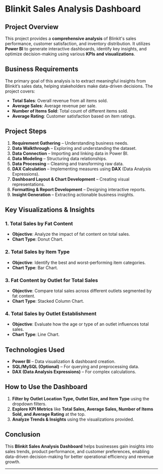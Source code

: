 

# **Blinkit Sales Analysis Dashboard**  

## **Project Overview**  
This project provides a **comprehensive analysis** of Blinkit's sales performance, customer satisfaction, and inventory distribution. It utilizes **Power BI** to generate interactive dashboards, identify key insights, and optimize decision-making using various **KPIs and visualizations**.  

## **Business Requirements**  
The primary goal of this analysis is to extract meaningful insights from Blinkit’s sales data, helping stakeholders make data-driven decisions. The project covers:  
- **Total Sales**: Overall revenue from all items sold.  
- **Average Sales**: Average revenue per sale.  
- **Number of Items Sold**: Total count of different items sold.  
- **Average Rating**: Customer satisfaction based on item ratings.  

## **Project Steps**  
1. **Requirement Gathering** – Understanding business needs.  
2. **Data Walkthrough** – Exploring and understanding the dataset.  
3. **Data Connection** – Importing and linking data in Power BI.  
4. **Data Modeling** – Structuring data relationships.  
5. **Data Processing** – Cleaning and transforming raw data.  
6. **DAX Calculation** – Implementing measures using **DAX** (Data Analysis Expressions).  
7. **Dashboard Layout & Chart Development** – Creating visual representations.  
8. **Formatting & Report Development** – Designing interactive reports.  
9. **Insight Generation** – Extracting actionable business insights.  

## **Key Visualizations & Insights**  
### **1. Total Sales by Fat Content**  
- **Objective**: Analyze the impact of fat content on total sales.  
- **Chart Type**: Donut Chart.  

### **2. Total Sales by Item Type**  
- **Objective**: Identify the best and worst-performing item categories.  
- **Chart Type**: Bar Chart.  

### **3. Fat Content by Outlet for Total Sales**  
- **Objective**: Compare total sales across different outlets segmented by fat content.  
- **Chart Type**: Stacked Column Chart.  

### **4. Total Sales by Outlet Establishment**  
- **Objective**: Evaluate how the age or type of an outlet influences total sales.  
- **Chart Type**: Line Chart.  

## **Technologies Used**  
- **Power BI** – Data visualization & dashboard creation.  
- **SQL/MySQL (Optional)** – For querying and preprocessing data.  
- **DAX (Data Analysis Expressions)** – For complex calculations.  

## **How to Use the Dashboard**  
1. **Filter by Outlet Location Type, Outlet Size, and Item Type** using the dropdown filters.  
2. **Explore KPI Metrics** like **Total Sales, Average Sales, Number of Items Sold, and Average Rating** at the top.  
3. **Analyze Trends & Insights** using the visualizations provided.  

## **Conclusion**  
This **Blinkit Sales Analysis Dashboard** helps businesses gain insights into sales trends, product performance, and customer preferences, enabling data-driven decision-making for better operational efficiency and revenue growth.  

---

